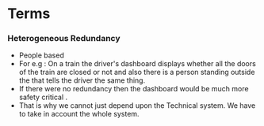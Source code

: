 # Terms
### Heterogeneous Redundancy 
- People based
- For e.g : On a train the driver's dashboard displays whether all the doors of the train are closed or not and also there is a person standing outside the that tells the driver the same thing.
- If there were no redundancy then the dashboard would be much more safety critical .
- That is why we cannot just depend upon the Technical system. We have to take in account the whole system.   